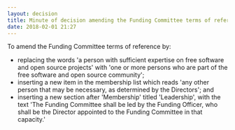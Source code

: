 ```yaml
---
layout: decision
title: Minute of decision amending the Funding Committee terms of reference
date: 2018-02-01 21:27
---
```


To amend the Funding Committee terms of reference by:

- replacing the words 'a person with sufficient expertise on free software and open source projects' with 'one or more persons who are part of the free software and open source community';
- inserting a new item in the membership list which reads 'any other person that may be necessary, as determined by the Directors'; and
- inserting a new section after 'Membership' titled 'Leadership', with the text 'The Funding Committee shall be led by the Funding Officer, who shall be the Director appointed to the Funding Committee in that capacity.'
